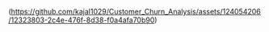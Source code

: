 (https://github.com/kajal1029/Customer_Churn_Analysis/assets/124054206/12323803-2c4e-476f-8d38-f0a4afa70b90)

